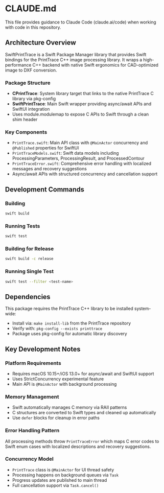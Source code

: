 # CLAUDE.md

This file provides guidance to Claude Code (claude.ai/code) when working with code in this repository.

## Architecture Overview

SwiftPrintTrace is a Swift Package Manager library that provides Swift bindings for the PrintTrace C++ image processing library. It wraps a high-performance C++ backend with native Swift ergonomics for CAD-optimized image to DXF conversion.

### Package Structure
- **CPrintTrace**: System library target that links to the native PrintTrace C library via pkg-config
- **SwiftPrintTrace**: Main Swift wrapper providing async/await APIs and SwiftUI integration
- Uses module.modulemap to expose C APIs to Swift through a clean shim header

### Key Components
- `PrintTrace.swift`: Main API class with `@MainActor` concurrency and `@Published` properties for SwiftUI
- `PrintTraceModels.swift`: Swift data models including ProcessingParameters, ProcessingResult, and ProcessedContour  
- `PrintTraceError.swift`: Comprehensive error handling with localized messages and recovery suggestions
- Async/await APIs with structured concurrency and cancellation support

## Development Commands

### Building
```bash
swift build
```

### Running Tests
```bash
swift test
```

### Building for Release
```bash
swift build -c release
```

### Running Single Test
```bash
swift test --filter <test-name>
```

## Dependencies

This package requires the PrintTrace C++ library to be installed system-wide:
- Install via: `make install-lib` from the PrintTrace repository
- Verify with: `pkg-config --exists printtrace`
- Package uses pkg-config for automatic library discovery

## Key Development Notes

### Platform Requirements
- Requires macOS 10.15+/iOS 13.0+ for async/await and SwiftUI support
- Uses StrictConcurrency experimental feature
- Main API is `@MainActor` with background processing

### Memory Management
- Swift automatically manages C memory via RAII patterns
- C structures are converted to Swift types and cleaned up automatically
- Use `defer` blocks for cleanup in error paths

### Error Handling Pattern
All processing methods throw `PrintTraceError` which maps C error codes to Swift enum cases with localized descriptions and recovery suggestions.

### Concurrency Model
- `PrintTrace` class is `@MainActor` for UI thread safety
- Processing happens on background queues via `Task`
- Progress updates are published to main thread
- Full cancellation support via `Task.cancel()`